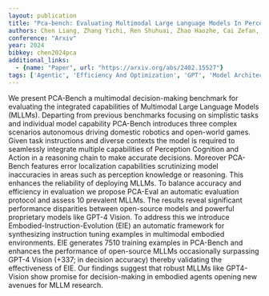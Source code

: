 ```yaml
---
layout: publication
title: "Pca-bench: Evaluating Multimodal Large Language Models In Perception-cognition-action Chain"
authors: Chen Liang, Zhang Yichi, Ren Shuhuai, Zhao Haozhe, Cai Zefan, Wang Yuchi, Wang Peiyi, Meng Xiangdi, Liu Tianyu, Chang Baobao
conference: "Arxiv"
year: 2024
bibkey: chen2024pca
additional_links:
  - {name: "Paper", url: "https://arxiv.org/abs/2402.15527"}
tags: ['Agentic', 'Efficiency And Optimization', 'GPT', 'Model Architecture', 'Multimodal Models', 'Reinforcement Learning', 'Tools', 'Training Techniques']
---
```

We present PCA-Bench a multimodal decision-making benchmark for evaluating the integrated capabilities of Multimodal Large Language Models (MLLMs). Departing from previous benchmarks focusing on simplistic tasks and individual model capability PCA-Bench introduces three complex scenarios autonomous driving domestic robotics and open-world games. Given task instructions and diverse contexts the model is required to seamlessly integrate multiple capabilities of Perception Cognition and Action in a reasoning chain to make accurate decisions. Moreover PCA-Bench features error localization capabilities scrutinizing model inaccuracies in areas such as perception knowledge or reasoning. This enhances the reliability of deploying MLLMs. To balance accuracy and efficiency in evaluation we propose PCA-Eval an automatic evaluation protocol and assess 10 prevalent MLLMs. The results reveal significant performance disparities between open-source models and powerful proprietary models like GPT-4 Vision. To address this we introduce Embodied-Instruction-Evolution (EIE) an automatic framework for synthesizing instruction tuning examples in multimodal embodied environments. EIE generates 7510 training examples in PCA-Bench and enhances the performance of open-source MLLMs occasionally surpassing GPT-4 Vision (+337; in decision accuracy) thereby validating the effectiveness of EIE. Our findings suggest that robust MLLMs like GPT4-Vision show promise for decision-making in embodied agents opening new avenues for MLLM research.
